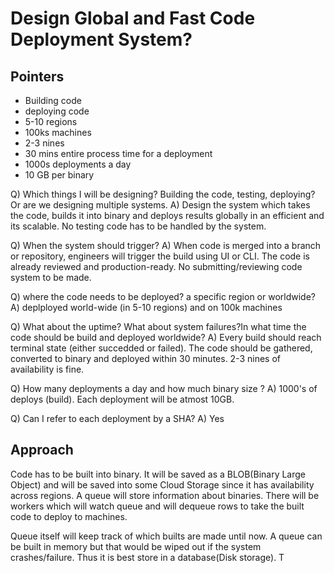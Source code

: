 # Design Global and Fast Code Deployment System?

## Pointers

- Building code
- deploying code
- 5-10 regions
- 100ks machines
- 2-3 nines
- 30 mins entire process time for a deployment
- 1000s deployments a day
- 10 GB per binary

Q) Which things I will be designing? Building the code, testing, deploying? Or are we designing multiple systems.
A) Design the system which takes the code, builds it into binary and deploys results globally in an efficient and its scalable. No testing code has to be handled by the system.

Q) When the system should trigger?
A) When code is merged into a branch or repository, engineers will trigger the build using UI or CLI. The code is already reviewed and production-ready. No submitting/reviewing code system to be made.

Q) where the code needs to be deployed? a specific region or worldwide?
A) deplployed world-wide (in 5-10 regions) and on 100k machines

Q) What about the uptime? What about system failures?In what time the code should be build and deployed worldwide?
A) Every build should reach terminal state (either succedded or failed). The code should be gathered, converted to binary and deployed within 30 minutes. 2-3 nines of availability is fine.

Q) How many deployments a day and how much binary size ?
A) 1000's of deploys (build). Each deployment will be atmost 10GB.

Q) Can I refer to each deployment by a SHA?
A) Yes

## Approach

Code has to be built into binary. It will be saved as a BLOB(Binary Large Object) and will be saved into some Cloud Storage since it has availability across regions. A queue will store information about binaries. There will be workers which will watch queue and will dequeue rows to take the built code to deploy to machines.

Queue itself will keep track of which builts are made until now. A queue can be built in memory but that would be wiped out if the system crashes/failure. Thus it is best store in a database(Disk storage). T
